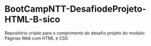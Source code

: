 # BootCampNTT-DesafiodeProjeto-HTML-B-sico
Repositório criado para o comprimento do desafio projeto do modulo: Páginas Web com HTML e CSS

